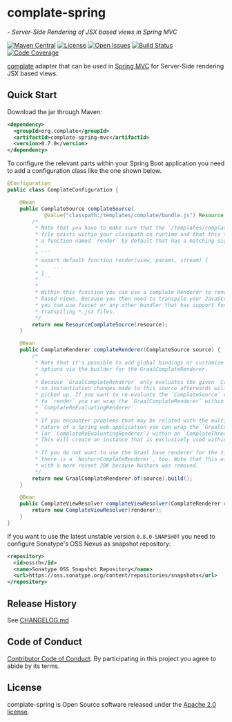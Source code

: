 # complate-spring
*- Server-Side Rendering of JSX based views in Spring MVC*

[![Maven Central](https://maven-badges.herokuapp.com/maven-central/org.complate/complate-spring-mvc/badge.svg)](https://maven-badges.herokuapp.com/maven-central/org.complate/complate-spring-mvc)
[![License](https://img.shields.io/badge/License-Apache%202.0-blue.svg)](https://www.apache.org/licenses/LICENSE-2.0)
[![Open Issues](https://img.shields.io/github/issues/complate/complate-spring.svg)](https://github.com/complate/complate-spring/issues)
[![Build Status](https://travis-ci.org/complate/complate-spring.svg?branch=main)](https://travis-ci.org/complate/complate-spring)
[![Code Coverage](https://codecov.io/gh/complate/complate-spring/branch/main/graph/badge.svg)](https://codecov.io/gh/complate/complate-spring)

[complate](https://complate.org) adapter that can be used in
[Spring MVC](https://docs.spring.io/spring/docs/current/spring-framework-reference/web.html)
for Server-Side rendering JSX based views.


## Quick Start

Download the jar through Maven:

```xml
<dependency>
  <groupId>org.complate</groupId>
  <artifactId>complate-spring-mvc</artifactId>
  <version>0.7.0</version>
</dependency>
```

To configure the relevant parts within your Spring Boot application you need to
add a configuration class like the one shown below.

```java
@Configuration
public class ComplateConfiguration {

    @Bean
    public ComplateSource complateSource(
            @Value("classpath:/templates/complate/bundle.js") Resource resource) {
        /*
         * Note that you have to make sure that the `/templates/complate/bundle.js`
         * file exists within your classpath on runtime and that this file exports
         * a function named `render` by default that has a matching signature:
         *
         * ```
         * export default function render(view, params, stream) {
         *     ...
         * }
         * ```
         *
         * Within this function you can use a complate Renderer to render JSX
         * based views. Because you then need to transpile your JavaScript code
         * you can use faucet or any other bundler that has support for
         * transpiling *.jsx files.
         */
        return new ResourceComplateSource(resource);
    }

    @Bean
    public ComplateRenderer complateRenderer(ComplateSource source) {
        /*
         * Note that it's possible to add global bindings or customize other
         * options via the builder for the GraalComplateRenderer.
         *
         * Because `GraalComplateRenderer` only evaluates the given `ComplateSource`
         * on instantiation changes made to this source afterwards will not be
         * picked up. If you want to re-evaluate the `ComplateSource` on every call
         * to `render` you can wrap the `GraalComplateRenderer` within an
         * `ComplateReEvaluatingRenderer`.
         *
         * If you encounter problems that may be related with the multi threaded
         * nature of a Spring web application you can wrap the `GraalComplateRenderer`
         * (or `ComplateReEvaluatingRenderer`) within an `ComplateThreadLocalRenderer`.
         * This will create an instance that is exclusively used within a thread.
         *
         * If you do not want to use the Graal base renderer for the time being
         * there is a `NashornComplateRenderer`, too. Note that this will not work
         * with a more recent JDK because Nashorn was removed.
         */
        return new GraalComplateRenderer.of(source).build();
    }

    @Bean
    public ComplateViewResolver complateViewResolver(ComplateRenderer renderer) {
        return new ComplateViewResolver(renderer);
    }
}
```

If you want to use the latest unstable version `0.8.0-SNAPSHOT` you need to
configure Sonatype's OSS Nexus as snapshot repository:

```xml
<repository>
  <id>ossrh</id>
  <name>Sonatype OSS Snapshot Repository</name>
  <url>https://oss.sonatype.org/content/repositories/snapshots</url>
</repository>
```


## Release History

See [CHANGELOG.md](./CHANGELOG.md)


## Code of Conduct

[Contributor Code of Conduct](./CODE_OF_CONDUCT.md). By participating in this
project you agree to abide by its terms.


## License

complate-spring is Open Source software released under the
[Apache 2.0 license](http://www.apache.org/licenses/LICENSE-2.0.html).
